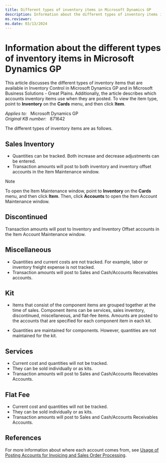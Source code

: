 ```yaml
---
title: Different types of inventory items in Microsoft Dynamics GP
description: Information about the different types of inventory items in Microsoft Dynamics GP.
ms.reviewer:
ms.date: 03/13/2024
---
```

# Information about the different types of inventory items in Microsoft Dynamics GP

This article discusses the different types of inventory items that are available in Inventory Control in Microsoft Dynamics GP and in Microsoft Business Solutions - Great Plains. Additionally, the article describes which accounts inventory items use when they are posted. To view the item type, point to **Inventory** on the **Cards** menu, and then click **Item**.

_Applies to:_ &nbsp; Microsoft Dynamics GP  
_Original KB number:_ &nbsp; 871642

The different types of inventory items are as follows.

## Sales Inventory

- Quantities can be tracked. Both increase and decrease adjustments can be entered.
- Transaction amounts will post to both inventory and inventory offset accounts in the Item Maintenance window.

> [!NOTE]
> To open the Item Maintenance window, point to **Inventory** on the **Cards** menu, and then click **Item**. Then, click **Accounts** to open the Item Account Maintenance window.

## Discontinued

Transaction amounts will post to Inventory and Inventory Offset accounts in the Item Account Maintenance window.

## Miscellaneous

- Quantities and current costs are not tracked. For example, labor or inventory freight expense is not tracked.
- Transaction amounts will post to Sales and Cash/Accounts Receivables accounts.

## Kit

- Items that consist of the component items are grouped together at the time of sales. Component items can be services, sales inventory, discontinued, miscellaneous, and flat-fee items. Amounts are posted to the accounts that are specified for each component item in each kit.

- Quantities are maintained for components. However, quantities are not maintained for the kit.

## Services

- Current cost and quantities will not be tracked.
- They can be sold individually or as kits.
- Transaction amounts will post to Sales and Cash/Accounts Receivables Accounts.

## Flat Fee

- Current cost and quantities will not be tracked.
- They can be sold individually or as kits.
- Transaction amounts will post to Sales and Cash/Accounts Receivables Accounts.

## References

For more information about where each account comes from, see [Usage of Posting Accounts for Invoicing and Sales Order Processing](https://support.microsoft.com/topic/usage-of-posting-accounts-for-invoicing-and-sales-order-processing-87ccdd21-98d8-4079-a77a-704124473763).
